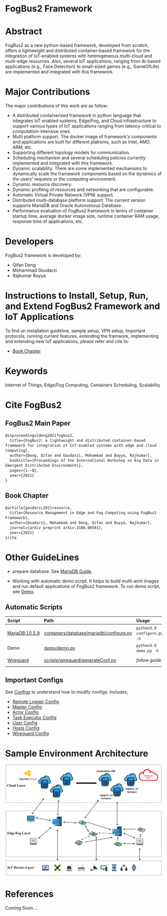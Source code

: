 # FogBus2 Framework

# Abstract
FogBus2 as a new python-based framework, developed from scratch, offers a lightweight and distributed container-based framework for the integration of IoT-enabled systems with heterogeneous multi-cloud and multi-edge resources. Also, several IoT applications, ranging from AI-based applications (e.g., Face Detection) to small-sized games (e.g., GameOfLife) are implemented and integrated with this framework.

# Major Contributions
The major contributions of this work are as follow:
* A distributed containerized framework in python language that integrates IoT enabled systems, Edge/Fog, and Cloud infrastructure to support various types of IoT applications ranging from latency-critical to computation-intensive ones.
* Multi platform support. The docker image of framework's components and applications are built for different platroms, such as Intel, AMD, ARM, etc.
* Supporting different topology models for communication.
* Scheduling mechanism and several scheduling policies currently implemented and integrated with this framework.
* Dynamic scalability. There are some implemented mechanisms to dynamically scale the framework components based on the dynamics of the users' requests or the computing environment.
* Dynamic resource discovery.
* Dynamic profiling of resources and networking that are configurable.
* Automatic Virtual Private Network (VPN) support.
* Distributed multi-database platform support: The current version supports MariaDB and Oracle Autonomous Database.
* Performance evaluation of FogBus2 framework in terms of container startup time, average docker image size, runtime container RAM usage, response time of applications, etc.

# Developers
FogBus2 framework is developed by:
* Qifan Deng
* Mohammad Goudarzi
* Rajkumar Buyya

# Instructions to Install, Setup, Run, and Extend FogBus2 Framework and IoT Applications
To find an installation guideline, sample setup, VPN setup, Important protocols, running current features, extending the framwork, implementing and extending new IoT applications, please refer and cite to:
* [Book Chapter](https://arxiv.org/abs/2108.00591)

# Keywords
Internet of Things, Edge/Fog Computing, Containers Scheduling, Scalability

# Cite FogBus2 
## FogBus2 Main Paper
```
@inproceedings{deng2021fogbus2,
  title={FogBus2: a lightweight and distributed container-based framework for integration of IoT-enabled systems with edge and cloud computing},
  author={Deng, Qifan and Goudarzi, Mohammad and Buyya, Rajkumar},
  booktitle={Proceedings of the International Workshop on Big Data in Emergent Distributed Environments},
  pages={1--8},
  year={2021}
}
```
## Book Chapter
```
@article{goudarzi2021resource,
  title={Resource Management in Edge and Fog Computing using FogBus2 Framework},
  author={Goudarzi, Mohammad and Deng, Qifan and Buyya, Rajkumar},
  journal={arXiv preprint arXiv:2108.00591},
  year={2021}
}cita
```

# Other GuideLines
* prepare database. See [MariaDB Guide](docs/MariaDB.md#quick-start).

* Working with automatic demo script. It helps to build multi-arch images and run default applications of FogBus2 framework. To run demo script, see [Demo](docs/Demo.md#quick-start). 
 
 ## Automatic Scripts
|Script |Path|Usage|Guide|
|:-------------|:-------------|:-------------|:-------------|
|[MariaDB:10.5.9](https://hub.docker.com/_/mariadb)|[containers/database/mariadb/configure.py](containers/database/mariadb/configure.py)|`python3.9 configure.py -h`|[MariaDB](docs/MariaDB.md)|
|Demo|[demo/demo.py](demo/demo.py)|`python3.9 demo.py -h`|[Demo](docs/Demo.md)|
|[Wireguard](https://www.wireguard.com/)|[scripts/wireguard/generateConf.py](scripts/wireguard/generateConf.py)|*follow guide*|[Wireguard (VPN)](docs/Wireguard.md)|

## Important Configs
See [Configs](docs/Configs.md) to understand how to modify configs. Includes,
- [Remote Logger Config](docs/Configs.md#remote-logger) 
- [Master Config](docs/Configs.md#master) 
- [Actor Config](docs/Configs.md#actor) 
- [Task Executor Config](docs/Configs.md#task-executor) 
- [User Config](docs/Configs.md#user) 
- [Hosts Config](docs/Configs.md#hosts-information) 
- [Wireguard Config](docs/Configs.md#wireguard-network)

# Sample Environment Architecture
![](images/HighLevelAbstractDiagram.png)

# References
Coming Soon....
